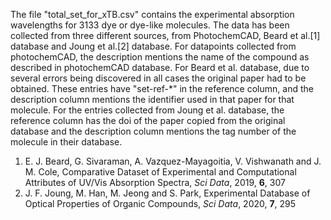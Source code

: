 The file "total_set_for_xTB.csv" contains the experimental absorption wavelengths for 3133 dye or dye-like molecules. The data has been collected from three different sources, from PhotochemCAD, Beard et al.[1] database and Joung et al.[2] database. For datapoints collected from photochemCAD, the description mentions the name of the compound as described in photochemCAD database. For Beard et al. database, due to several errors being discovered in all cases the original paper had to be obtained. These entries have "set-ref-*" in the reference column, and the description column mentions the identifier used in that paper for that molecule. For the entries collected from Joung et al. database, the reference column has the doi of the paper copied from the original database and the description column mentions the tag number of the molecule in their database.


1. E. J. Beard, G. Sivaraman, A. Vazquez-Mayagoitia, V. Vishwanath and J. M. Cole, Comparative Dataset of Experimental and Computational Attributes of UV/Vis Absorption Spectra, *Sci Data*, 2019, **6**, 307
2. J. F. Joung, M. Han, M. Jeong and S. Park, Experimental Database of Optical Properties of Organic Compounds, *Sci Data*, 2020, **7**, 295